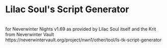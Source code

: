 # Lilac Soul's Script Generator<br>
<br>
for Neverwinter Nights v1.69 as provided by Lilac Soul itself and the Krit from Neverwinter Vault<br>
https://neverwintervault.org/project/nwn1/other/tool/ls-tk-script-generator
